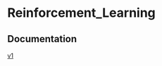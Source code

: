 # Reinforcement_Learning

## Documentation
[v1](https://onedrive.live.com/edit.aspx?action=editnew&resid=531E553CA6EE03C2!10911&ithint=file%2cdocx&action=editnew&wdNewAndOpenCt=1635605862040&wdPreviousSession=b34f15e1-7138-4bcd-958e-461fe0fbe4e7&wdOrigin=OFFICECOM-WEB.START.NEW)
